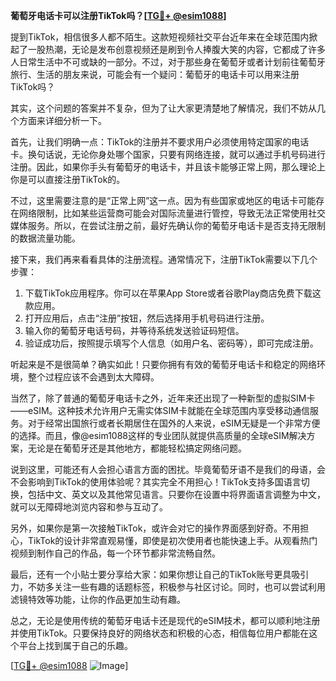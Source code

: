 **葡萄牙电话卡可以注册TikTok吗？[[TG💪+ @esim1088](https://t.me/s/esim1088)]**

提到TikTok，相信很多人都不陌生。这款短视频社交平台近年来在全球范围内掀起了一股热潮，无论是发布创意视频还是刷到令人捧腹大笑的内容，它都成了许多人日常生活中不可或缺的一部分。不过，对于那些身在葡萄牙或者计划前往葡萄牙旅行、生活的朋友来说，可能会有一个疑问：葡萄牙的电话卡可以用来注册TikTok吗？

其实，这个问题的答案并不复杂，但为了让大家更清楚地了解情况，我们不妨从几个方面来详细分析一下。

首先，让我们明确一点：TikTok的注册并不要求用户必须使用特定国家的电话卡。换句话说，无论你身处哪个国家，只要有网络连接，就可以通过手机号码进行注册。因此，如果你手头有葡萄牙的电话卡，并且该卡能够正常上网，那么理论上你是可以直接注册TikTok的。

不过，这里需要注意的是“正常上网”这一点。因为有些国家或地区的电话卡可能存在网络限制，比如某些运营商可能会对国际流量进行管控，导致无法正常使用社交媒体服务。所以，在尝试注册之前，最好先确认你的葡萄牙电话卡是否支持无限制的数据流量功能。

接下来，我们再来看看具体的注册流程。通常情况下，注册TikTok需要以下几个步骤：

1. 下载TikTok应用程序。你可以在苹果App Store或者谷歌Play商店免费下载这款应用。
2. 打开应用后，点击“注册”按钮，然后选择用手机号码进行注册。
3. 输入你的葡萄牙电话号码，并等待系统发送验证码短信。
4. 验证成功后，按照提示填写个人信息（如用户名、密码等），即可完成注册。

听起来是不是很简单？确实如此！只要你拥有有效的葡萄牙电话卡和稳定的网络环境，整个过程应该不会遇到太大障碍。

当然了，除了普通的葡萄牙电话卡之外，近年来还出现了一种新型的虚拟SIM卡——eSIM。这种技术允许用户无需实体SIM卡就能在全球范围内享受移动通信服务。对于经常出国旅行或者长期居住在国外的人来说，eSIM无疑是一个非常方便的选择。而且，像@esim1088这样的专业团队就提供高质量的全球eSIM解决方案，无论是在葡萄牙还是其他地方，都能轻松搞定网络问题。

说到这里，可能还有人会担心语言方面的困扰。毕竟葡萄牙语不是我们的母语，会不会影响到TikTok的使用体验呢？其实完全不用担心！TikTok支持多国语言切换，包括中文、英文以及其他常见语言。只要你在设置中将界面语言调整为中文，就可以无障碍地浏览内容和参与互动了。

另外，如果你是第一次接触TikTok，或许会对它的操作界面感到好奇。不用担心，TikTok的设计非常直观易懂，即使是初次使用者也能快速上手。从观看热门视频到制作自己的作品，每一个环节都非常流畅自然。

最后，还有一个小贴士要分享给大家：如果你想让自己的TikTok账号更具吸引力，不妨多关注一些有趣的话题标签，积极参与社区讨论。同时，也可以尝试利用滤镜特效等功能，让你的作品更加生动有趣。

总之，无论是使用传统的葡萄牙电话卡还是现代的eSIM技术，都可以顺利地注册并使用TikTok。只要保持良好的网络状态和积极的心态，相信每位用户都能在这个平台上找到属于自己的乐趣。

[[TG💪+ @esim1088](https://t.me/s/esim1088) ![Image](https://i.postimg.cc/4NQfJmqS/Snipaste-2025-05-13-00-14-12.png)]